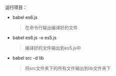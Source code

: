 运行项目：
* babel es6.js 
  >在命令行输出编译好的文件
* babel es6.js -o es5.js
  >编译好的文件输出到es5.js中
* babel  src  -d  lib
  >将src文件夹下的所有文件输出到lib文件夹下
          
